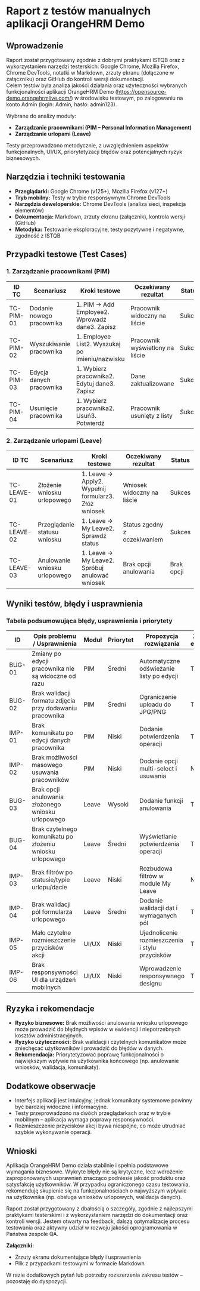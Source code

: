 # Raport z testów manualnych aplikacji OrangeHRM Demo

## Wprowadzenie

Raport został przygotowany zgodnie z dobrymi praktykami ISTQB oraz z wykorzystaniem narzędzi testerskich: Google Chrome, Mozilla Firefox, Chrome DevTools, notatki w Markdown, zrzuty ekranu (dołączone w załączniku) oraz GitHub do kontroli wersji dokumentacji.  
Celem testów była analiza jakości działania oraz użyteczności wybranych funkcjonalności aplikacji OrangeHRM Demo (https://opensource-demo.orangehrmlive.com/) w środowisku testowym, po zalogowaniu na konto Admin (login: Admin, hasło: admin123).

Wybrane do analizy moduły:
- **Zarządzanie pracownikami (PIM – Personal Information Management)**
- **Zarządzanie urlopami (Leave)**

Testy przeprowadzono metodycznie, z uwzględnieniem aspektów funkcjonalnych, UI/UX, priorytetyzacji błędów oraz potencjalnych ryzyk biznesowych.

## Narzędzia i techniki testowania

- **Przeglądarki:** Google Chrome (v125+), Mozilla Firefox (v127+)
- **Tryb mobilny:** Testy w trybie responsywnym Chrome DevTools
- **Narzędzia deweloperskie:** Chrome DevTools (analiza sieci, inspekcja elementów)
- **Dokumentacja:** Markdown, zrzuty ekranu (załącznik), kontrola wersji (GitHub)
- **Metodyka:** Testowanie eksploracyjne, testy pozytywne i negatywne, zgodność z ISTQB

## Przypadki testowe (Test Cases)

### 1. Zarządzanie pracownikami (PIM)

| ID TC     | Scenariusz                    | Kroki testowe                                                                 | Oczekiwany rezultat                    | Status  |
|-----------|-------------------------------|-------------------------------------------------------------------------------|----------------------------------------|---------|
| TC-PIM-01 | Dodanie nowego pracownika     | 1. PIM → Add Employee2. Wprowadź dane3. Zapisz                        | Pracownik widoczny na liście           | Sukces  |
| TC-PIM-02 | Wyszukiwanie pracownika       | 1. Employee List2. Wyszukaj po imieniu/nazwisku                           | Pracownik wyświetlony na liście        | Sukces  |
| TC-PIM-03 | Edycja danych pracownika      | 1. Wybierz pracownika2. Edytuj dane3. Zapisz                          | Dane zaktualizowane                    | Sukces  |
| TC-PIM-04 | Usunięcie pracownika          | 1. Wybierz pracownika2. Usuń3. Potwierdź                              | Pracownik usunięty z listy             | Sukces  |

### 2. Zarządzanie urlopami (Leave)

| ID TC        | Scenariusz                    | Kroki testowe                                                                 | Oczekiwany rezultat                    | Status      |
|--------------|-------------------------------|-------------------------------------------------------------------------------|----------------------------------------|-------------|
| TC-LEAVE-01  | Złożenie wniosku urlopowego   | 1. Leave → Apply2. Wypełnij formularz3. Złóż wniosek                  | Wniosek widoczny na liście             | Sukces      |
| TC-LEAVE-02  | Przeglądanie statusu wniosku  | 1. Leave → My Leave2. Sprawdź status                                      | Status zgodny z oczekiwaniem           | Sukces      |
| TC-LEAVE-03  | Anulowanie wniosku urlopowego | 1. Leave → My Leave2. Spróbuj anulować wniosek                            | Brak opcji anulowania                  | Brak opcji  |

## Wyniki testów, błędy i usprawnienia

### Tabela podsumowująca błędy, usprawnienia i priorytety

| ID         | Opis problemu / Usprawnienia                                  | Moduł       | Priorytet | Propozycja rozwiązania                            | Zrzut ekranu |
|------------|---------------------------------------------------------------|-------------|-----------|---------------------------------------------------|--------------|
| BUG-01     | Zmiany po edycji pracownika nie są widoczne od razu           | PIM         | Średni    | Automatyczne odświeżanie listy po edycji          | Tak          |
| BUG-02     | Brak walidacji formatu zdjęcia przy dodawaniu pracownika      | PIM         | Średni    | Ograniczenie uploadu do JPG/PNG                   | Tak          |
| IMP-01     | Brak komunikatu po edycji danych pracownika                   | PIM         | Niski     | Dodanie potwierdzenia operacji                    | Tak          |
| IMP-02     | Brak możliwości masowego usuwania pracowników                 | PIM         | Niski     | Dodanie opcji multi-select i usuwania             | Nie          |
| BUG-03     | Brak opcji anulowania złożonego wniosku urlopowego            | Leave       | Wysoki    | Dodanie funkcji anulowania                        | Tak          |
| BUG-04     | Brak czytelnego komunikatu po złożeniu wniosku urlopowego     | Leave       | Średni    | Wyświetlanie potwierdzenia operacji               | Tak          |
| IMP-03     | Brak filtrów po statusie/typie urlopu/dacie                   | Leave       | Niski     | Rozbudowa filtrów w module My Leave               | Nie          |
| IMP-04     | Brak walidacji pól formularza urlopowego                      | Leave       | Średni    | Dodanie walidacji dat i wymaganych pól            | Tak          |
| IMP-05     | Mało czytelne rozmieszczenie przycisków akcji                 | UI/UX       | Niski     | Ujednolicenie rozmieszczenia i stylu przycisków   | Tak          |
| IMP-06     | Brak responsywności UI dla urządzeń mobilnych                 | UI/UX       | Niski     | Wprowadzenie responsywnego designu                | Tak          |

## Ryzyka i rekomendacje

- **Ryzyko biznesowe:** Brak możliwości anulowania wniosku urlopowego może prowadzić do błędnych wpisów w ewidencji i niepotrzebnych kosztów administracyjnych.
- **Ryzyko użyteczności:** Brak walidacji i czytelnych komunikatów może zniechęcać użytkowników i prowadzić do błędów w danych.
- **Rekomendacja:** Priorytetyzować poprawę funkcjonalności o największym wpływie na użytkownika końcowego (np. anulowanie wniosków, walidacja, komunikaty).

## Dodatkowe obserwacje

- Interfejs aplikacji jest intuicyjny, jednak komunikaty systemowe powinny być bardziej widoczne i informacyjne.
- Testy przeprowadzono na dwóch przeglądarkach oraz w trybie mobilnym – aplikacja wymaga poprawy responsywności.
- Rozmieszczenie przycisków akcji bywa niespójne, co może utrudniać szybkie wykonywanie operacji.

## Wnioski

Aplikacja OrangeHRM Demo działa stabilnie i spełnia podstawowe wymagania biznesowe. Wykryte błędy nie są krytyczne, lecz wdrożenie zaproponowanych usprawnień znacząco podniesie jakość produktu oraz satysfakcję użytkowników. W przypadku ograniczonego czasu testowania, rekomenduję skupienie się na funkcjonalnościach o najwyższym wpływie na użytkownika (np. obsługa wniosków urlopowych, walidacja danych).

Raport został przygotowany z dbałością o szczegóły, zgodnie z najlepszymi praktykami testerskimi i z wykorzystaniem narzędzi do dokumentacji oraz kontroli wersji. Jestem otwarty na feedback, dalszą optymalizację procesu testowania oraz aktywny udział w rozwoju jakości oprogramowania w Państwa zespole QA.

**Załączniki:**  
- Zrzuty ekranu dokumentujące błędy i usprawnienia  
- Plik z przypadkami testowymi w formacie Markdown

W razie dodatkowych pytań lub potrzeby rozszerzenia zakresu testów – pozostaję do dyspozycji.
